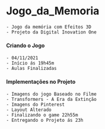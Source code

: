# Jogo_da_Memoria
    - Jogo da memória com Efeitos 3D
    - Projeto da Digital Inovation One

#### Criando o Jogo
    - 04/11/2021
    - Início ás 19h45m
    - Aulas Finalizadas

#### Implementações no Projeto
    - Imagens do jogo Baseado no Filme
    - Transformers - A Era da Extinção
    - Imagens do Pinterest
    - Layout Alterado 
    - Finalizando o game 22h55m
    - Entregando o Projeto ás 23h


